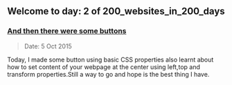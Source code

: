 ## Welcome to day: 2 of 200_websites_in_200_days
### [And then there were some buttons]((http://codepen.io/andy1729/full/membKY/))
> Date: 5 Oct 2015

  Today, I made some button using basic CSS properties also learnt about how to set content of your webpage at the center using left,top and transform properties.Still a way to go and hope is the best thing I have.
